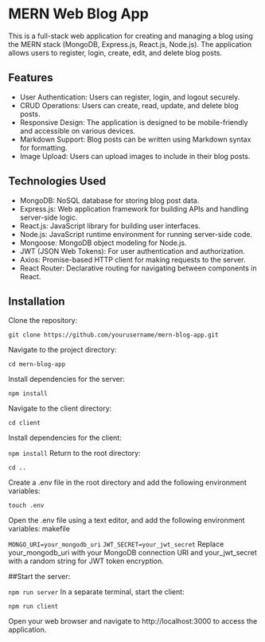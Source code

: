 # MERN Web Blog App

This is a full-stack web application for creating and managing a blog using the MERN stack (MongoDB, Express.js, React.js, Node.js). The application allows users to register, login, create, edit, and delete blog posts.

## Features

- User Authentication: Users can register, login, and logout securely.
- CRUD Operations: Users can create, read, update, and delete blog posts.
- Responsive Design: The application is designed to be mobile-friendly and accessible on various devices.
- Markdown Support: Blog posts can be written using Markdown syntax for formatting.
- Image Upload: Users can upload images to include in their blog posts.

## Technologies Used

- MongoDB: NoSQL database for storing blog post data.
- Express.js: Web application framework for building APIs and handling server-side logic.
- React.js: JavaScript library for building user interfaces.
- Node.js: JavaScript runtime environment for running server-side code.
- Mongoose: MongoDB object modeling for Node.js.
- JWT (JSON Web Tokens): For user authentication and authorization.
- Axios: Promise-based HTTP client for making requests to the server.
- React Router: Declarative routing for navigating between components in React.

## Installation

 Clone the repository:

`git clone https://github.com/yourusername/mern-blog-app.git`

Navigate to the project directory:

`cd mern-blog-app`

Install dependencies for the server:

`npm install`

Navigate to the client directory:

`cd client`

Install dependencies for the client:

`npm install`
Return to the root directory:

`cd ..`

Create a .env file in the root directory and add the following environment variables:

`touch .env`

Open the .env file using a text editor, and add the following environment variables:
makefile

`MONGO_URI=your_mongodb_uri`
`JWT_SECRET=your_jwt_secret`
Replace your_mongodb_uri with your MongoDB connection URI and your_jwt_secret with a random string for JWT token encryption.

##Start the server:

`npm run server`
In a separate terminal, start the client:

`npm run client`

Open your web browser and navigate to http://localhost:3000 to access the application.
